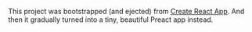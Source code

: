 This project was bootstrapped (and ejected) from [Create React App](https://github.com/facebook/create-react-app).
And then it gradually turned into a tiny, beautiful Preact app instead.
